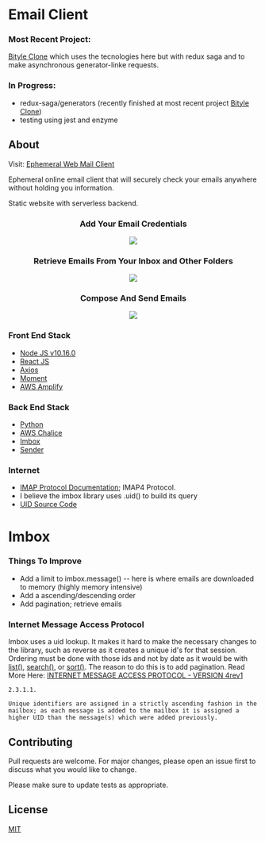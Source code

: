 # Email Client

### Most Recent Project:

[Bityle Clone](https://github.com/jakec888/bitly-clone) which uses the tecnologies here but with redux saga and to make asynchronous generator-linke requests.

### In Progress:

- redux-saga/generators (recently finished at most recent project [Bityle Clone](https://github.com/jakec888/bitly-clone))
- testing using jest and enzyme

## About

Visit: [Ephemeral Web Mail Client](https://d358ioepy2yz0y.cloudfront.net)

Ephemeral online email client that will securely check your emails anywhere without holding you information.

Static website with serverless backend.

<center><h3>Add Your Email Credentials</h3></center>
<p align="center">
<img src="credentials.gif" />
</p>

<center><h3>Retrieve Emails From Your Inbox and Other Folders</h3></center>
<p align="center">
<img src="folder-and-view-email.gif" />
</p>

<center><h3>Compose And Send Emails</h3></center>
<p align="center">
<img src="compose-email.gif" />
</p>

### Front End Stack

- [Node JS v10.16.0](v10.16.0)
- [React JS](https://reactjs.org/)
- [Axios](https://github.com/axios/axios)
- [Moment](https://momentjs.com/)
- [AWS Amplify](https://aws-amplify.github.io/)

### Back End Stack

- [Python](https://www.python.org/)
- [AWS Chalice](https://chalice.readthedocs.io/en/latest/)
- [Imbox](https://github.com/martinrusev/imbox)
- [Sender](https://sender.readthedocs.io/)

### Internet

- [IMAP Protocol Documentation](http://www.networksorcery.com/enp/protocol/imap.htm); IMAP4 Protocol.
- I believe the imbox library uses .uid() to build its query
- [UID Source Code](https://github.com/python/cpython/blob/3.7/Lib/imaplib.py#L862)

# Imbox

### Things To Improve

- Add a limit to imbox.message()
  -- here is where emails are downloaded to memory (highly memory intensive)
- Add a ascending/descending order
- Add pagination; retrieve emails

### Internet Message Access Protocol

Imbox uses a uid lookup. It makes it hard to make the necessary changes to the library, such as reverse as it creates a unique id's for that session. Ordering must be done with those ids and not by date as it would be with [list()](https://docs.python.org/3/library/imaplib.html#imaplib.IMAP4.list), [search()](https://docs.python.org/3/library/imaplib.html#imaplib.IMAP4.search), or [sort()](https://docs.python.org/3/library/imaplib.html#imaplib.IMAP4.sort). The reason to do this is to add pagination. Read More Here: [INTERNET MESSAGE ACCESS PROTOCOL - VERSION 4rev1](http://www.networksorcery.com/enp/rfc/rfc3501.txt)

```
2.3.1.1.

Unique identifiers are assigned in a strictly ascending fashion in the mailbox; as each message is added to the mailbox it is assigned a higher UID than the message(s) which were added previously.
```

## Contributing

Pull requests are welcome. For major changes, please open an issue first to discuss what you would like to change.

Please make sure to update tests as appropriate.

## License

[MIT](https://choosealicense.com/licenses/mit/)
